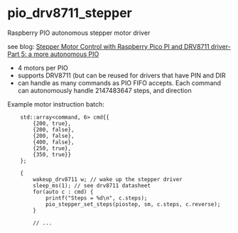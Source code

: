 # pio_drv8711_stepper
Raspberry PIO autonomous stepper motor driver

see blog: [Stepper Motor Control with Raspberry Pico PI and DRV8711 driver- Part 5: a more autonomous PIO](https://community.element14.com/products/raspberry-pi/b/blog/posts/stepper-motor-control-with-raspberry-pico-pi-and-drv8711-driver--part-5-a-more-autonomous-pio)  

- 4 motors per PIO
- supports DRV8711 (but can be reused for drivers that have PIN and DIR
- can handle as many commands as PIO FIFO accepts. Each command can autonomously handle 2147483647 steps, and direction

Example motor instruction batch:  
```
    std::array<command, 6> cmd{{
        {200, true}, 
        {200, false},
        {200, false},
        {400, false},
        {250, true},
        {350, true}}
    };

    {
        wakeup_drv8711 w; // wake up the stepper driver
        sleep_ms(1); // see drv8711 datasheet
        for(auto c : cmd) {
            printf("Steps = %d\n", c.steps);
            pio_stepper_set_steps(piostep, sm, c.steps, c.reverse);
        }

        // ...
```